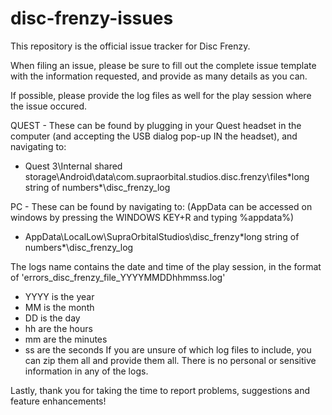 # disc-frenzy-issues

This repository is the official issue tracker for Disc Frenzy.

When filing an issue, please be sure to fill out the complete issue template with the information requested, and provide as many details as you can.

If possible, please provide the log files as well for the play session where the issue occured. 

QUEST - These can be found by plugging in your Quest headset in the computer (and accepting the USB dialog pop-up IN the headset), and navigating to:
  - Quest 3\Internal shared storage\Android\data\com.supraorbital.studios.disc.frenzy\files\*long string of numbers*\disc_frenzy_log

PC - These can be found by navigating to: (AppData can be accessed on windows by pressing the WINDOWS KEY+R and typing %appdata%)
  - AppData\LocalLow\SupraOrbitalStudios\disc_frenzy\*long string of numbers*\disc_frenzy_log

The logs name contains the date and time of the play session, in the format of 'errors_disc_frenzy_file_YYYYMMDDhhmmss.log' 
  - YYYY is the year
  - MM is the month
  - DD is the day
  - hh are the hours
  - mm are the minutes
  - ss are the seconds
If you are unsure of which log files to include, you can zip them all and provide them all. There is no personal or sensitive information in any of the logs.

Lastly, thank you for taking the time to report problems, suggestions and feature enhancements!
